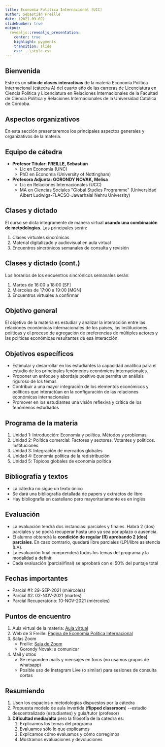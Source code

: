 ```yaml
---
title: Economía Política Internacional [UCC]
author: Sebastián Freille
date: (2021-09-02)
slideNumber: true
output:
  revealjs::revealjs_presentation:
    center: true
    highlight: pygments
    transition: slide
    css: ..\style.css
---
```


## Bienvenida 

Este es un **sitio de clases interactivas** de la materia Economía Política Internacional (cátedra A) del cuarto año de las carreras de Licenciatura en Ciencia Política y Licenciatura en Relaciones Internacionales de la Facultad de Ciencia Política y Relaciones Internacionales de la Universidad Católica de Córdoba.

## Aspectos organizativos 

En esta sección presentaremos los principales aspectos generales y organizativos de la materia. 

## Equipo de cátedra

- **Profesor Titular: FREILLE, Sebastián**
    - Lic en Economía (UNC)
    - PhD en Economía (University of Nottingham)
- **Profesora Adjunta: GORONDY NOVAK, Melisa**
    - Lic en Relaciones Internacionales (UCC)
    - MA en Ciencias Sociales "Global Studies Programme" (Universidad Albert Ludwigs-FLACSO-Jawarhalal Nehru University)

## Clases y dictado

El curso se dicta íntegramente de manera virtual **usando una combinación de metodologías**. Las principales serán:

1. Clases virtuales sincrónicas
2. Material digitalizado y audiovisual en aula virtual
3. Encuentros sincrónicos semanales de consulta y revisión

## Clases y dictado (cont.)

Los horarios de los encuentros sincrónicos semanales serán:

1. Martes de 16:00 a 18:00 [SF]
2. Miércoles de 17:00 a 19:00 [MGN]
3. Encuentros virtuales a confirmar

## Objetivo general

El objetivo de la materia es estudiar y analizar la
interacción entre las relaciones económicas internacionales de los
países, las instituciones políticas y el proceso de agregación de
preferencias de múltiples actores y las políticas económicas
resultantes de esa interacción. 

## Objetivos específicos

- Estimular y desarrollar en los estudiantes la capacidad analítica para el estudio de los principales fenómenos económicos internacionales.
- Proponer un enfoque y abordaje positivo que permita un  análisis riguroso de los temas 
- Contribuir a una mayor integración de los elementos económicos y políticos que interactúan en la configuración de las relaciones económicas internacionales
- Promover en los estudiantes una visión reflexiva y crítica de
  los fenómenos estudiados

## Programa de la materia

1. Unidad 1: Introducción: Economía y política. Métodos y problemas
2. Unidad 2: Política comercial: Factores y sectores. Votantes y
  políticos. Instituciones
3. Unidad 3: Integración de mercados globales
4. Unidad 4: Economía política de la redistribución
5. Unidad 5: Tópicos globales de economía política

## Bibliografía y textos

- La cátedra no sigue un texto único
- Se dará una bibliografía detallada de papers y extractos de libro
- Hay bibliografía en castellano pero mayoritariamente es en inglés

## Evaluación

- La evaluación tendrá dos instancias: parciales y finales. Habrá 2 (dos) parciales y se podrá recuperar
  hasta uno ya sea por aplazo o ausencia.
- El alumno obtendrá la **condición de regular (R) aprobando 2
  (dos) parciales**. En caso contrario, quedará libre parciales (LP)/libre asistencia (LA). 
- La evaluación final comprenderá todos los temas del programa y la modalidad a definir.
- Cada evaluación (parcial/final) se aprobará con el 50\% del puntaje total

## Fechas importantes

- Parcial #1: 29-SEP-2021 (miércoles)
- Parcial #2: 02-NOV-2021 (martes)
- Parcial Recuperatorio: 10-NOV-2021 (miércoles)

## Puntos de encuentro

1. Aula virtual de la materia: [Aula virtual](https://campusvirtual.ucc.edu.ar/course/view.php?id=2037)
2. Web de S Freille: [Página de Economía Política Internacional](https://sfreille.weebly.com/epin.html)
3. Salas Zoom
    - Freille: [Sala de Zoom](https://us02web.zoom.us/j/86047575122?pwd=YmFQSnRCcnNqenVzMVV4Z1lMODFnZz09)
    - Gorondy Novak: a comunicar
4. Mail y otros
    - Se responden mails y mensajes en foros (no usamos grupos de whatsapp)
    - Posible uso de Instagram Live (o similar) para sesiones de consulta cortas

## Resumiendo

1. Usen los espacios y metodologías dispuestos por la cátedra
2. Propuesta modelo de aula invertida (**flipped classroom**) --estudio descentralizado (estudiantes) y guía/tutor (profesor)
3. **Dificultad media/alta** pero la filosofía de la catedra es:
    1. Explicamos los temas del programa 
    2. Evaluamos sólo lo que explicamos
    3. Explicamos cómo evaluamos y cómo corregimos
    4. Mostramos evaluaciones y devoluciones
